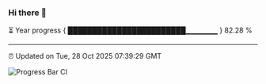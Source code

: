 ### Hi there 👋

⏳ Year progress { ████████████████████████▁▁▁▁▁▁ } 82.28 %

---

⏰ Updated on Tue, 28 Oct 2025 07:39:29 GMT

![Progress Bar CI](https://github.com/IshwaranRudhara/GIT-ACTION/workflows/Progress%20Bar%20CI/badge.svg)
